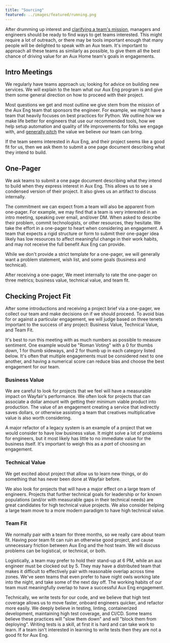 ```yaml
---
title: "Sourcing"
featured: ../images/featured/running.png
---
```


After drumming up interest and [clarifying a team's mission](../expectations),
managers and engineers should be ready to find ways to get teams interested.
This might require a lot of outreach, or there may be tools important enough
that many people will be delighted to speak with an Aux team. It's important to
approach all these teams as similarly as possible, to give them all the best
chance of driving value for an Aux Home team's goals in engagements.

## Intro Meetings

We regularly have teams approach us; looking for advice on building new
services. We will explain to the team what our Aux Eng program is and give them
some general direction on how to proceed with their project.

Most questions we get and most outline we give stem from the mission of the
Aux Eng team that sponsors the engineer. For example, we might have a team that
heavily focuses on best practices for Python. We outline how we make life better
for engineers that use our recommended tools, how we help setup automation and
quality of life improvements for folks we engage with, and [generally
pitch](../expectations#prepare-the-pitch) the value we believe our team can
bring.

If the team seems interested in Aux Eng, and their project seems like a good fit
for us, then we ask them to submit a one page document describing what they
intend to build.

## One-Pager

We ask teams to submit a one page document describing what they intend to build
when they express interest in Aux Eng. This allows us to see a condensed version
of their project. It also gives us an artifact to discuss internally.

The commitment we can expect from a team will also be apparent from one-pager.
For example, we may find that a team is very interested in an intro meeting,
speaking over email, and/over DM. When asked to describe their problem, commit
technologists, or other resources, they hesitate. We take the effort in a
one-pager to heart when considering an engagement. A team that expects a rigid
structure or form to submit their one-pager idea likely has low resources to
affect meaningful change in their work habits, and may not receive the full
benefit Aux Eng can provide.

While we don't provide a strict template for a one-pager, we will generally want
a problem statement, wish list, and some goals (business and technical).

After receiving a one-pager, We meet internally to rate the one-pager on three
metrics; business value, technical value, and team fit.

## Checking Project Fit

After some introductions and receiving a project brief via a one-pager, we
collect our team and make decisions on if we should proceed. To avoid bias for
or against a particular engagement, we will judge based on three tenets
important to the success of any project: Business Value, Technical Value, and
Team Fit.

It's best to run this meeting with as much numbers as possible to measure
sentiment. One example would be "Roman Voting" with a 0 for thumbs down, 1 for
thumb sideways, and 2 for thumb up in each category listed below. It's often
that multiple engagements must be considered next to one another, and having a
numerical score can reduce bias and choose the best engagement for our team.

### Business Value

We are careful to look for projects that we feel will have a measurable impact
on Wayfair's performance. We often look for projects that can associate a dollar
amount with getting their minimum viable product into production. The value of
an engagement creating a service that indirectly saves dollars, or otherwise
assisting a team that creatives multiplicative value is also worth considering.

A major refactor of a legacy system is an example of a project that we would
consider to have low business value. It might solve a lot of problems for
engineers, but it most likely has little to no immediate value for the business
itself. It's important to weigh this as a _part_ of choosing an engagement.

### Technical Value

We get excited about project that allow us to learn new things, or do something
that has never been done at Wayfair before.

We also look for projects that will have a major effect on a large team of
engineers. Projects that further technical goals for leadership or for known
populations (and/or with measurable gaps in their technical needs) are great
candidates for high technical value projects. We also consider helping a large
team move to a more modern paradigm to have high technical value.

### Team Fit

We normally pair with a team for three months, so we really care about team fit.
Having poor team fit can ruin an otherwise good project, and cause unnecessary
friction between Aux Eng and the host team. We will discuss problems can be
logistical, or technical, or both.

Logistically, a team may prefer to hold their stand-up at 6 PM, while an aux
engineer must be clocked out by 5. They may have a distributed team that makes
it difficult to effectively pair with reasonable overlap across time zones.
We've seen teams that even prefer to have night owls working late into the
night, and take some of the next day off. The working habits of our team must
meaningfully overlap to have a successful Aux Eng engagement.

Technically, we write tests for our code, and we believe that high test coverage
allows us to move faster, onboard engineers quicker, and refactor more easily.
We deeply believe in testing, linting, containerized development, maintaining
high test coverage, and CI/CD. Some teams believe these practices will "slow
them down" and will "block them from deploying". Writing tests is a skill, at
first it is hard and can take work to learn. If a team isn't interested in
learning to write tests then they are not a good fit for Aux Eng.
